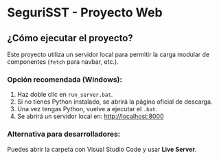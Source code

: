 # SeguriSST - Proyecto Web

## ¿Cómo ejecutar el proyecto?

Este proyecto utiliza un servidor local para permitir la carga modular de componentes (`fetch` para navbar, etc.).

### Opción recomendada (Windows):

1. Haz doble clic en `run_server.bat`.
2. Si no tienes Python instalado, se abrirá la página oficial de descarga.
3. Una vez tengas Python, vuelve a ejecutar el `.bat`.
4. Se abrirá un servidor local en: [http://localhost:8000](http://localhost:8000)

### Alternativa para desarrolladores:

Puedes abrir la carpeta con Visual Studio Code y usar **Live Server**.